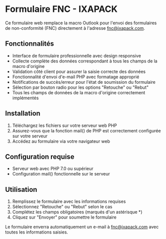 # Formulaire FNC - IXAPACK

Ce formulaire web remplace la macro Outlook pour l'envoi des formulaires de non-conformité (FNC) directement à l'adresse fnc@ixapack.com.

## Fonctionnalités

- Interface de formulaire professionnelle avec design responsive
- Collecte complète des données correspondant à tous les champs de la macro d'origine
- Validation côté client pour assurer la saisie correcte des données
- Fonctionnalité d'envoi d'e-mail PHP avec formatage approprié
- Notifications de succès/erreur pour l'état de soumission du formulaire
- Sélection par bouton radio pour les options "Retouche" ou "Rebut"
- Tous les champs de données de la macro d'origine correctement implémentés

## Installation

1. Téléchargez les fichiers sur votre serveur web PHP
2. Assurez-vous que la fonction mail() de PHP est correctement configurée sur votre serveur
3. Accédez au formulaire via votre navigateur web

## Configuration requise

- Serveur web avec PHP 7.0 ou supérieur
- Configuration mail() fonctionnelle sur le serveur

## Utilisation

1. Remplissez le formulaire avec les informations requises
2. Sélectionnez "Retouche" ou "Rebut" selon le cas
3. Complétez les champs obligatoires (marqués d'un astérisque *)
4. Cliquez sur "Envoyer" pour soumettre le formulaire

Le formulaire enverra automatiquement un e-mail à fnc@ixapack.com avec toutes les informations saisies.